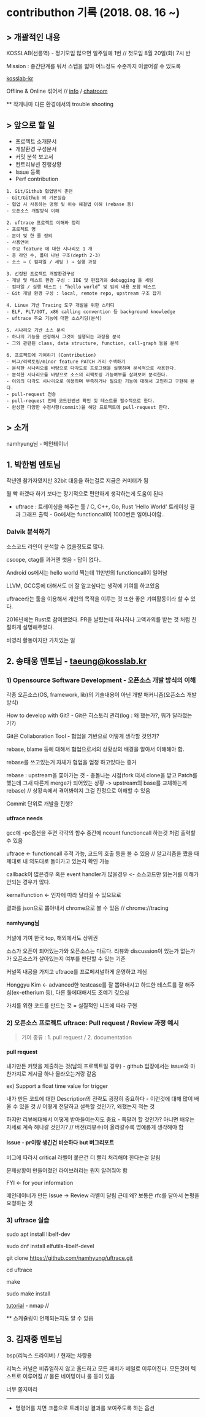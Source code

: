 # contributhon 기록 (2018. 08. 16 ~)
## > 개괄적인 내용
KOSSLAB(선릉역) - 정기모임 많으면 일주일에 1번 // 첫모임 8월 20일(화) 7시 반

Mission : 중간단계를 둬서 스텝을 밟아 어느정도 수준까지 이끌어갈 수 있도록

[kosslab-kr](https://github.com/kosslab-kr)

Offline & Online 섞어서 // [info](https://docs.google.com/spreadsheets/d/19sMYJYv8EdVRTaVZC6lUULdCs5KfiHM5M-_PnnbQJUU/edit#gid=0) / [chatroom](https://gitter.im/uftrace/uftrace)

** 작게나마 다른 환경에서의 trouble shooting
## > 앞으로 할 일
- 프로젝트 소개문서
- 개발환경 구성문서
- 커밋 분석 보고서
- 컨트리뷰션 진행상황
- Issue 등록
- Perf contribution
```
1. Git/Github 협업방식 훈련
- Git/Github 의 기본실습
- 협업 시 사용하는 명령 및 이슈 해결법 이해 (rebase 등)
- 오픈소스 개발방식 이해

2. uftrace 프로젝트 이해와 정리
- 프로젝트 명
- 분야 및 한 줄 정의
- 사용언어
- 주요 feature 에 대한 시나리오 1 개
- 총 라인 수, 폴더 나뉜 구조(depth 2-3)
- 소스 → ( 컴파일 / 세팅 ) → 실행 과정

3. 선정된 프로젝트 개발환경구성
- 개발 및 테스트 환경 구성 : IDE 및 편집기와 debugging 툴 세팅
- 컴파일 / 실행 테스트 : “hello world” 및 임의 내용 포함 테스트
- Git 개발 환경 구성 : local, remote repo, upstream 구조 잡기

4. Linux 기반 Tracing 도구 개발을 위한 스터디
- ELF, PLT/GOT, x86 calling convention 등 background knowledge
- uftrace 주요 기능에 대한 소스리딩(분석)

5. 시나리오 기반 소스 분석
- 하나의 기능을 선정해서 그것이 실행되는 과정을 분석
- 그와 관련된 class, data structure, function, call-graph 등을 분석

6. 프로젝트에 기여하기 (Contribution)
- 버그/리팩토링/minor feature PATCH 거리 수색하기
- 분석한 시나리오를 바탕으로 다각도로 프로그램을 실행하며 분석적으로 사용한다.
- 분석한 시나리오를 바탕으로 소스의 리팩토링 가능여부를 살펴보며 분석한다.
- 이외의 다각도 시나리오로 이용하며 부족하거나 필요한 기능에 대해서 고민하고 구현해 본다.
- pull-request 전송
- pull-request 전에 코드컨벤션 확인 및 테스트를 필수적으로 한다.
- 완성한 다양한 수정사항(commit)을 해당 프로젝트에 pull-request 한다.
```
## > 소개
namhyung님 - 메인테이너
## 1. 박한범 멘토님
작년엔 참가자였지만 32bit 대응을 하는걸로 지금은 커미터가 됨

뭘 빡 하겠다 하기 보다는 장기적으로 편안하게 생각하는게 도움이 된다

- uftrace : 트레이싱을 해주는 툴 / C, C++, Go, Rust 'Hello World' 트레이싱 결과 그래프 출력 - Go에서는 functioncall이 1000번은 일어나야함..

### Dalvik 분석하기
소스코드 라인이 분석할 수 없을정도로 많다.

cscope, ctag를 과거엔 썻음 - 답이 없다..

Android os에서는 hello world 찍는데 11만번의 functioncall이 일어남

LLVM, GCC등에 대해서도 더 잘 알고싶다는 생각에 기여를 하고있음

uftrace라는 툴을 이용해서 개인의 목적을 이루는 것 또한 좋은 기여활동이라 할 수 있다.

2016년에는 Rust로 참여했었다. PR을 날렸는데 하나하나 고액과외를 받는 것 처럼 친절하게 설명해주었다.

비영리 활동이지만 가치있는 일
## 2. 송태웅 멘토님 - taeung@kosslab.kr
### 1) Opensource Software Development - 오픈소스 개발 방식의 이해
각종 오픈소스(OS, framework, lib)의 기술내용이 아닌 개발 매커니즘(오픈소스 개발 방식)

How to develop with Git? - Git은 히스토리 관리(log : 왜 했는가?, 뭐가 달라졌는가?)

Git은 Collaboration Tool - 협업을 기반으로 어떻게 생각할 것인가?

rebase, blame 등에 대해서 협업으로서의 상황상의 배경을 알아서 이해해야 함.

rebase를 쓰고있는거 자체가 협업을 엄청 하고있다는 증거

rebase : upstream을 쫓아가는 것 - 충돌나는 시점(fork 떠서 clone을 받고 Patch를 했는데 그새 다른게 merge가 되어있는 상황 -> upstream의 base를 교체하는게 rebase) // 상황속에서 겪어봐야지 그걸 진정으로 이해할 수 있음

Commit 단위로 개발을 진행?
#### utfrace needs
gcc에 -pc옵션을 주면 각각의 함수 중간에 ncount functioncall 하는것 처럼 출력할 수 있음

uftrace <- functioncall 추적 가능, 코드의 호출 등을 볼 수 있음 // 알고리즘을 짰을 때 제대로 내 의도대로 돌아가고 있는지 확인 가능

callback이 많은경우 혹은 event handler가 많을경우 <- 소스코드만 읽는거롤 이해가 안되는 경우가 많다.

kernalfunction <- 인자에 따라 달라질 수 있으므로

결과를 json으로 뽑아내서 chrome으로 볼 수 있음 // chrome://tracing

#### namhyung님
커널에 기여 한국 top, 해외에서도 상위권

소스가 오픈이 되어있는가와 오픈소스는 다르다. 리뷰와 discussion이 있는가 없는가가 오픈소스가 살아있는지 여부를 판단할 수 있는 기준

커널쪽 내공을 가지고 uftrace를 프로페셔널하게 운영하고 계심

Honggyu Kim <- advanced한 testcase를 잘 뽑아내시고 하드한 테스트를 잘 해주심(ex-etherium 등), 다른 툴에대해서도 조예기 깊으심

가치를 위한 코드를 만드는 것 = 실질적인 니즈에 따라 구현
### 2) 오픈소스 프로젝트 uftrace: Pull request / Review 과정 예시
> 기여 종류 : 1. pull request / 2. documentation
#### pull request
내가만든 커밋을 제출하는 것(남의 프로젝트일 경우) - github 입장에서는 issue와 마찬가지로 게시글 하나 올라오는거랑 같음

ex) Support a float time value for trigger

내가 만든 코드에 대한 Description의 전략도 굉장히 중요하다 - 이런것에 대해 많이 배울 수 있을 것 // 어떻게 전달하고 설득할 것인가?, 왜했는지 적는 것

하지만 리뷰에대해서 어떻게 받아들이는지도 중요 - 쪽팔려 할 것인가? 아니면 배우는 자세로 계속 해나갈 것인가? // 버전(리뷰수)이 올라갈수록 명예롭게 생각해야 함
#### Issue - pr이랑 생긴건 비슷하다 but 버그리포트
버그에 따라서 critical 라벨이 붙은건 더 빨리 처리해야 한다는걸 알림

문제상황이 만들어졌던 라이브러리는 뭔지 알려줘야 함

FYI <- for your information

메인테이너가 만든 Issue -> Review 라벨이 달림 근데 왜? 보통은 rfc를 달아서 논평을 요청하는 것

### 3) uftrace 실습
sudo apt install libelf-dev

sudo dnf install elfutils-libelf-devel

git clone https://github.com/namhyung/uftrace.git

cd uftrace

make

sudo make install

[tutorial]() - nmap // 

** 스케쥴링이 언제되는지도 알 수 있음
## 3. 김재중 멘토님
bsp(리눅스 드라이버) / 현재는 차량용

리눅스 커널은 비쥬얼하지 않고 올드하고 모든 패치가 메일로 이루어진다. 모든것이 텍스트로 이루어짐 // 물론 네이밍이나 룰 등이 있음

너무 쫄지마라 

***
- 명령어를 치면 크롬으로 트레이싱 결과를 보여주도록 하는 옵션

